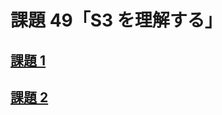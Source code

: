 # 課題 49「S3 を理解する」

<!-- START doctoc -->
<!-- END doctoc -->

## [課題 1](./task_1)

## [課題 2](./task_2)
